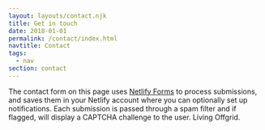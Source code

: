 ```yaml
---
layout: layouts/contact.njk
title: Get in touch
date: 2018-01-01
permalink: /contact/index.html
navtitle: Contact
tags:
  - nav
section: contact
---
```

The contact form on this page uses
[Netlify Forms](https://www.netlify.com/docs/form-handling/) to process
submissions, and saves them in your Netlify account where you can optionally
set up notifications. Each submission is passed through a spam filter and if
flagged, will display a CAPTCHA challenge to the user. Living Offgrid.